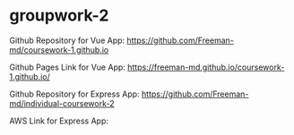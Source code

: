 # groupwork-2

Github Repository for Vue App:  https://github.com/Freeman-md/coursework-1.github.io

Github Pages Link for Vue App:  https://freeman-md.github.io/coursework-1.github.io/

Github Repository for Express App: https://github.com/Freeman-md/individual-coursework-2

AWS Link for Express App: 

